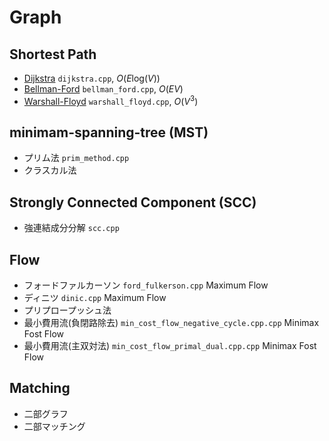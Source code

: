 # Graph

## Shortest Path
- [Dijkstra](./dijkstra.cpp)  `dijkstra.cpp`, $O(E\text{log}(V))$
- [Bellman-Ford](./bellman_ford.cpp) `bellman_ford.cpp`, $O(EV)$
- [Warshall-Floyd](./warshall_floyd.cpp)  `warshall_floyd.cpp`, $O(V^3)$


## minimam-spanning-tree (MST)
- プリム法   `prim_method.cpp`  
- クラスカル法    


## Strongly Connected Component (SCC)
- 強連結成分分解 `scc.cpp`


## Flow
- フォードファルカーソン `ford_fulkerson.cpp` Maximum Flow 
- ディニツ `dinic.cpp` Maximum Flow 
- プリプロープッシュ法
- 最小費用流(負閉路除去) `min_cost_flow_negative_cycle.cpp.cpp` Minimax Fost Flow
- 最小費用流(主双対法) `min_cost_flow_primal_dual.cpp.cpp` Minimax Fost Flow


## Matching
- 二部グラフ
- 二部マッチング
